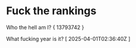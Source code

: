 # Fuck the rankings

Who the hell am I?
{ 13793742 }

What fucking year is it?
[ 2025-04-01T02:36:40Z ]
